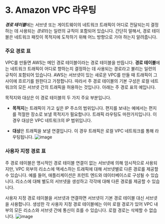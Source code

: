 # 3. Amazon VPC 라우팅

***경로 테이블***에는 서브넷 또는 게이트웨이의 네트워크 트래픽이 어디로 전달되는지 결정하는 데 사용되는 *경로*라는 일련의 규칙이 포함되어 있습니다. 간단히 말해서, 경로 테이블은 네트워크 패킷이 목적지에 도착하기 위해 어느 방향으로 가야 하는지 알려줍니다.

### 주요 경로 표

VPC를 만들면 AWS는 메인 경로 테이블이라는 경로 테이블을 만듭니다. **경로 테이블**에는 네트워크 트래픽이 어디로 향하는지 결정하는 데 사용되는 경로라고 불리는 일련의 규칙이 포함되어 있습니다. AWS는 서브넷이 있는 새로운 VPC를 만들 때 트래픽이 그 사이에 흐르기를 원한다고 가정합니다. 따라서 주 경로 테이블의 기본 구성은 로컬 네트워크의 모든 서브넷 간의 트래픽을 허용하는 것입니다. 아래는 주 경로 표의 예입니다.

목적지와 대상은 이 경로 테이블의 두 가지 주요 부분입니다.

* **목적지**는 트래픽이 가고 싶은 IP 주소의 범위입니다. 편지를 보내는 예에서는 편지를 적절한 장소로 보낼 목적지가 필요합니다. 트래픽 라우팅도 마찬가지입니다. 이 경우 대상은 VPC 네트워크의 IP 범위입니다.

* **대상**은 트래픽을 보낼 연결입니다. 이 경우 트래픽은 로컬 VPC 네트워크를 통해 라우팅됩니다.
![image](https://github.com/user-attachments/assets/d6ef1856-bbd1-4746-be8e-d53e5a7b985b)


### 사용자 지정 경로 표

주 경로 테이블은 명시적인 경로 테이블 연결이 없는 서브넷에 의해 암시적으로 사용되지만, VPC 외부의 리소스에 액세스하는 트래픽에 대해 서브넷별로 다른 경로를 제공할 수 있습니다. 예를 들어, 애플리케이션은 프런트 엔드와 데이터베이스로 구성될 수 있습니다. 리소스에 대해 별도의 서브넷을 생성하고 각각에 대해 다른 경로를 제공할 수 있습니다.

사용자 지정 경로 테이블을 서브넷과 연결하면 서브넷이 기본 경로 테이블 대신 서브넷을 사용합니다. 생성한 각 사용자 지정 경로 테이블에는 이미 로컬 경로가 있어 VPC 내부의 모든 리소스와 서브넷 간에 통신이 흐를 수 있습니다. 로컬 경로는 삭제할 수 없습니다.
![image](https://github.com/user-attachments/assets/4bcbbed5-5c70-4be5-9724-62c0d85e3d12)
